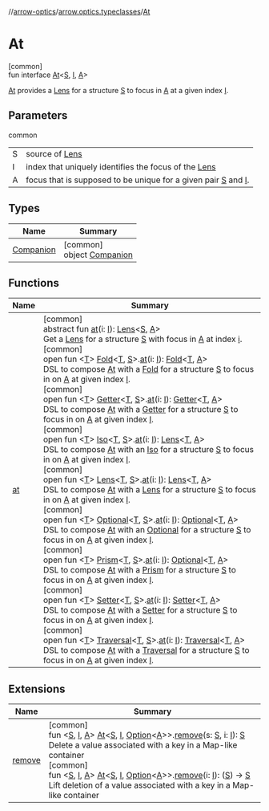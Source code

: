 //[arrow-optics](../../../index.md)/[arrow.optics.typeclasses](../index.md)/[At](index.md)

# At

[common]\
fun interface [At](index.md)&lt;[S](index.md), [I](index.md), [A](index.md)&gt;

[At](index.md) provides a [Lens](../../arrow.optics/index.md#-141055921%2FClasslikes%2F-617900156) for a structure [S](index.md) to focus in [A](index.md) at a given index [I](index.md).

## Parameters

common

| | |
|---|---|
| S | source of [Lens](../../arrow.optics/index.md#-141055921%2FClasslikes%2F-617900156) |
| I | index that uniquely identifies the focus of the [Lens](../../arrow.optics/index.md#-141055921%2FClasslikes%2F-617900156) |
| A | focus that is supposed to be unique for a given pair [S](index.md) and [I](index.md). |

## Types

| Name | Summary |
|---|---|
| [Companion](-companion/index.md) | [common]<br>object [Companion](-companion/index.md) |

## Functions

| Name | Summary |
|---|---|
| [at](at.md) | [common]<br>abstract fun [at](at.md)(i: [I](index.md)): [Lens](../../arrow.optics/index.md#-141055921%2FClasslikes%2F-617900156)&lt;[S](index.md), [A](index.md)&gt;<br>Get a [Lens](../../arrow.optics/index.md#-141055921%2FClasslikes%2F-617900156) for a structure [S](index.md) with focus in [A](index.md) at index [i](at.md).<br>[common]<br>open fun &lt;[T](at.md)&gt; [Fold](../../arrow.optics/-fold/index.md)&lt;[T](at.md), [S](index.md)&gt;.[at](at.md)(i: [I](index.md)): [Fold](../../arrow.optics/-fold/index.md)&lt;[T](at.md), [A](index.md)&gt;<br>DSL to compose [At](index.md) with a [Fold](../../arrow.optics/-fold/index.md) for a structure [S](index.md) to focus in on [A](index.md) at given index [I](index.md).<br>[common]<br>open fun &lt;[T](at.md)&gt; [Getter](../../arrow.optics/-getter/index.md)&lt;[T](at.md), [S](index.md)&gt;.[at](at.md)(i: [I](index.md)): [Getter](../../arrow.optics/-getter/index.md)&lt;[T](at.md), [A](index.md)&gt;<br>DSL to compose [At](index.md) with a [Getter](../../arrow.optics/-getter/index.md) for a structure [S](index.md) to focus in on [A](index.md) at given index [I](index.md).<br>[common]<br>open fun &lt;[T](at.md)&gt; [Iso](../../arrow.optics/index.md#1786632304%2FClasslikes%2F-617900156)&lt;[T](at.md), [S](index.md)&gt;.[at](at.md)(i: [I](index.md)): [Lens](../../arrow.optics/index.md#-141055921%2FClasslikes%2F-617900156)&lt;[T](at.md), [A](index.md)&gt;<br>DSL to compose [At](index.md) with an [Iso](../../arrow.optics/index.md#1786632304%2FClasslikes%2F-617900156) for a structure [S](index.md) to focus in on [A](index.md) at given index [I](index.md).<br>[common]<br>open fun &lt;[T](at.md)&gt; [Lens](../../arrow.optics/index.md#-141055921%2FClasslikes%2F-617900156)&lt;[T](at.md), [S](index.md)&gt;.[at](at.md)(i: [I](index.md)): [Lens](../../arrow.optics/index.md#-141055921%2FClasslikes%2F-617900156)&lt;[T](at.md), [A](index.md)&gt;<br>DSL to compose [At](index.md) with a [Lens](../../arrow.optics/index.md#-141055921%2FClasslikes%2F-617900156) for a structure [S](index.md) to focus in on [A](index.md) at given index [I](index.md).<br>[common]<br>open fun &lt;[T](at.md)&gt; [Optional](../../arrow.optics/index.md#-1955528147%2FClasslikes%2F-617900156)&lt;[T](at.md), [S](index.md)&gt;.[at](at.md)(i: [I](index.md)): [Optional](../../arrow.optics/index.md#-1955528147%2FClasslikes%2F-617900156)&lt;[T](at.md), [A](index.md)&gt;<br>DSL to compose [At](index.md) with an [Optional](../../arrow.optics/index.md#-1955528147%2FClasslikes%2F-617900156) for a structure [S](index.md) to focus in on [A](index.md) at given index [I](index.md).<br>[common]<br>open fun &lt;[T](at.md)&gt; [Prism](../../arrow.optics/index.md#1394331700%2FClasslikes%2F-617900156)&lt;[T](at.md), [S](index.md)&gt;.[at](at.md)(i: [I](index.md)): [Optional](../../arrow.optics/index.md#-1955528147%2FClasslikes%2F-617900156)&lt;[T](at.md), [A](index.md)&gt;<br>DSL to compose [At](index.md) with a [Prism](../../arrow.optics/index.md#1394331700%2FClasslikes%2F-617900156) for a structure [S](index.md) to focus in on [A](index.md) at given index [I](index.md).<br>[common]<br>open fun &lt;[T](at.md)&gt; [Setter](../../arrow.optics/index.md#744232174%2FClasslikes%2F-617900156)&lt;[T](at.md), [S](index.md)&gt;.[at](at.md)(i: [I](index.md)): [Setter](../../arrow.optics/index.md#744232174%2FClasslikes%2F-617900156)&lt;[T](at.md), [A](index.md)&gt;<br>DSL to compose [At](index.md) with a [Setter](../../arrow.optics/index.md#744232174%2FClasslikes%2F-617900156) for a structure [S](index.md) to focus in on [A](index.md) at given index [I](index.md).<br>[common]<br>open fun &lt;[T](at.md)&gt; [Traversal](../../arrow.optics/index.md#153853783%2FClasslikes%2F-617900156)&lt;[T](at.md), [S](index.md)&gt;.[at](at.md)(i: [I](index.md)): [Traversal](../../arrow.optics/index.md#153853783%2FClasslikes%2F-617900156)&lt;[T](at.md), [A](index.md)&gt;<br>DSL to compose [At](index.md) with a [Traversal](../../arrow.optics/index.md#153853783%2FClasslikes%2F-617900156) for a structure [S](index.md) to focus in on [A](index.md) at given index [I](index.md). |

## Extensions

| Name | Summary |
|---|---|
| [remove](../remove.md) | [common]<br>fun &lt;[S](../remove.md), [I](../remove.md), [A](../remove.md)&gt; [At](index.md)&lt;[S](../remove.md), [I](../remove.md), [Option](../../../../arrow-core/arrow-core/arrow.core/-option/index.md)&lt;[A](../remove.md)&gt;&gt;.[remove](../remove.md)(s: [S](../remove.md), i: [I](../remove.md)): [S](../remove.md)<br>Delete a value associated with a key in a Map-like container<br>[common]<br>fun &lt;[S](../remove.md), [I](../remove.md), [A](../remove.md)&gt; [At](index.md)&lt;[S](../remove.md), [I](../remove.md), [Option](../../../../arrow-core/arrow-core/arrow.core/-option/index.md)&lt;[A](../remove.md)&gt;&gt;.[remove](../remove.md)(i: [I](../remove.md)): ([S](../remove.md)) -&gt; [S](../remove.md)<br>Lift deletion of a value associated with a key in a Map-like container |
